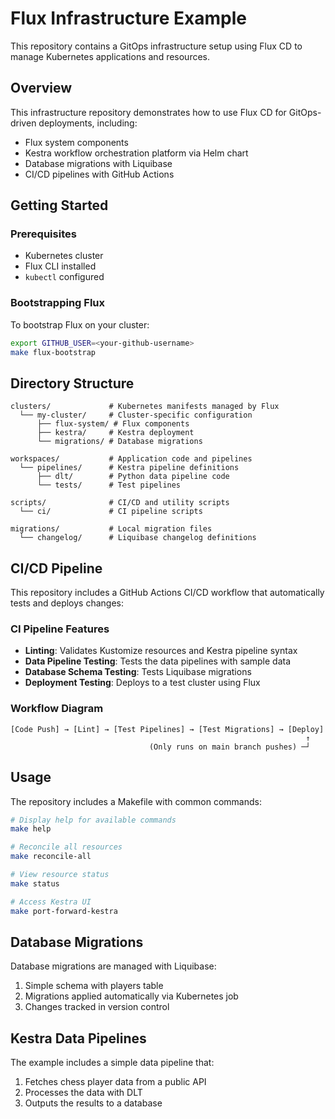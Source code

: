 # Flux Infrastructure Example

This repository contains a GitOps infrastructure setup using Flux CD to manage Kubernetes applications and resources.

## Overview

This infrastructure repository demonstrates how to use Flux CD for GitOps-driven deployments, including:

- Flux system components
- Kestra workflow orchestration platform via Helm chart
- Database migrations with Liquibase
- CI/CD pipelines with GitHub Actions

## Getting Started

### Prerequisites

- Kubernetes cluster
- Flux CLI installed
- `kubectl` configured

### Bootstrapping Flux

To bootstrap Flux on your cluster:

```bash
export GITHUB_USER=<your-github-username>
make flux-bootstrap
```

## Directory Structure

```
clusters/             # Kubernetes manifests managed by Flux
  └── my-cluster/     # Cluster-specific configuration
      ├── flux-system/ # Flux components
      ├── kestra/     # Kestra deployment 
      └── migrations/ # Database migrations

workspaces/           # Application code and pipelines
  └── pipelines/      # Kestra pipeline definitions
      ├── dlt/        # Python data pipeline code
      └── tests/      # Test pipelines

scripts/              # CI/CD and utility scripts
  └── ci/             # CI pipeline scripts

migrations/           # Local migration files
  └── changelog/      # Liquibase changelog definitions
```

## CI/CD Pipeline

This repository includes a GitHub Actions CI/CD workflow that automatically tests and deploys changes:

### CI Pipeline Features

- **Linting**: Validates Kustomize resources and Kestra pipeline syntax
- **Data Pipeline Testing**: Tests the data pipelines with sample data
- **Database Schema Testing**: Tests Liquibase migrations
- **Deployment Testing**: Deploys to a test cluster using Flux

### Workflow Diagram

```
[Code Push] → [Lint] → [Test Pipelines] → [Test Migrations] → [Deploy]
                                                                  ↑
                               (Only runs on main branch pushes) ─┘
```

## Usage

The repository includes a Makefile with common commands:

```bash
# Display help for available commands
make help

# Reconcile all resources
make reconcile-all

# View resource status
make status

# Access Kestra UI
make port-forward-kestra
```

## Database Migrations

Database migrations are managed with Liquibase:

1. Simple schema with players table
2. Migrations applied automatically via Kubernetes job
3. Changes tracked in version control

## Kestra Data Pipelines

The example includes a simple data pipeline that:

1. Fetches chess player data from a public API
2. Processes the data with DLT
3. Outputs the results to a database